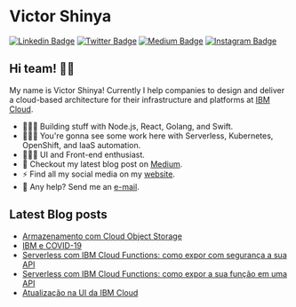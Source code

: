 # Victor Shinya

[![Linkedin Badge](https://img.shields.io/badge/-LinkedIn-blue?style=flat&logo=LinkedIn&logoColor=white)](https://www.linkedin.com/in/victorshinya)
[![Twitter Badge](https://img.shields.io/badge/-Twitter-1ca0f1?style=flat&logo=Twitter&logoColor=white)](https://twitter.com/victorshinya)
[![Medium Badge](https://img.shields.io/badge/-Medium-000?style=flat&logo=Medium&logoColor=white)](https://medium.com/@victorshinya)
[![Instagram Badge](https://img.shields.io/badge/-Instagram-C13584?style=flat&logo=Instagram&logoColor=white)](https://www.instagram.com/victorshinya)

## Hi team! ✌🏻

My name is Victor Shinya! Currently I help companies to design and deliver a cloud-based architecture for their infrastructure and platforms at [IBM Cloud](https://cloud.ibm.com).

- 👨🏻‍💻 Building stuff with Node.js, React, Golang, and Swift.
- 👨🏻‍🚀 You're gonna see some work here with Serverless, Kubernetes, OpenShift, and IaaS automation.
- 👨🏻‍🎨 UI and Front-end enthusiast.
- 📖 Checkout my latest blog post on [Medium](https://medium.com/@victorshinya).
- ⚡️ Find all my social media on my [website](https://www.victorshinya.com.br).
- 📩 Any help? Send me an [e-mail](mailto:contato@victorshinya.com.br).

## Latest Blog posts
<!-- BLOG-POST-LIST:START -->
- [Armazenamento com Cloud Object Storage](https://medium.com/ibmdeveloperbr/armazenamento-com-cloud-object-storage-56422bb713cc?source=rss-ec5d2327d937------2)
- [IBM e COVID-19](https://medium.com/ibmdeveloperbr/ibm-e-covid-19-f24fc08d8874?source=rss-ec5d2327d937------2)
- [Serverless com IBM Cloud Functions: como expor com segurança a sua API](https://medium.com/@victorshinya/serverless-com-ibm-cloud-functions-como-expor-com-seguranca-a-sua-api-7d94df4a11f6?source=rss-ec5d2327d937------2)
- [Serverless com IBM Cloud Functions: como expor a sua função em uma API](https://medium.com/@victorshinya/serverless-com-ibm-cloud-functions-como-expor-a-sua-funcao-em-uma-api-586d9b1cb2af?source=rss-ec5d2327d937------2)
- [Atualização na UI da IBM Cloud](https://medium.com/@victorshinya/atualiza%C3%A7%C3%A3o-na-ui-da-ibm-cloud-ab50cbf55a14?source=rss-ec5d2327d937------2)
<!-- BLOG-POST-LIST:END -->
